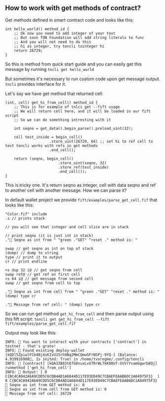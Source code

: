 ## How to work with get methods of contract?

Get methods defined in smart contract code and looks like this:

```
int hello_world() method_id {
    ;; Ok now you need to add integer of your text
    ;; But soon TON Foundation will add string literals to func
    ;; And you will not need to do this
    ;; hi as integer, try toncli tointeger hi
    return 26729;
}
```

So this is method from quick start guide and you can easily get this message by running `tncli get hello_world`

But sometimes it's necessary to run custom code upon get message output. `tncli` provides interface for it. 

Let's say we have get method that returned cell:

```
(int, cell) get_hi_from_cell() method_id {
    ;; This is for example of tnlci get --fift usage
    ;; We will return cell here, and it will be loaded in our fift script
    ;; So we can do something intresting with it

    int seqno = get_data().begin_parse().preload_uint(32);

    cell test_inside = begin_cell()
                    .store_uint(26729, 64) ;; set hi to ref cell to test toncli works with refs in get methods
                    .end_cell();

    return (seqno, begin_cell()
                        .store_uint(seqno, 32)
                        .store_ref(test_inside)
                        .end_cell());
}
```

This is tricky one. It's return seqno as integer, cell with data seqno and ref to another cell with another message. How we can parse it?

In default wallet project we provide `fift/examples/parse_get_cell.fif` that looks like this:

```
"Color.fif" include
.s // prints stack

// you will see that integer and cell slice are in stack

// print seqno (it is just int in stack)
."🤗 Seqno as int from " ^green ."GET" ^reset ." method is: "

swap // get seqno as int on top of stack
(dump) // dump to string
type // print it to output
cr // print endline

<s dup 32 i@ // get seqno from cell
swap ref@ // get ref on first cell
<s 64 i@ // get message from second cell
swap // get seqno from cell to top

."🤗 Seqno as int from cell from " ^green ."GET" ^reset ." method is: " (dump) type cr

."🥳 Message from ref cell: " (dump) type cr
```

So we can run get method `get_hi_from_cell` and then parse output using this fift script: `toncli get get_hi_from_cell --fift fift/examples/parse_get_cell.fif`

Output may look like this:

```
INFO: 🚀 You want to interact with your contracts ['contract'] in testnet - that's grate!
INFO: 🦘 Found existing deploy-wallet [kQDl5ZpiwlFCb4Bj4sKIvU15rh9Bq2MmCQmw5FrNSPj-9YQ-] (Balance: 4.939916988💎, Is inited: True) in /home/tvorogme/.config/toncli
INFO: 👯 [contract] [kQA33B83t67G8nuxLvU7RrWL7kK08Uf-SVVrYvamGgwrb8Qj] runmethod ['get_hi_from_cell']
INFO: 🧐 Output: [ 0 C{BC4CA942A6A9CDD5C6CDB4AD1A6844D117E93ED49C7CBAEFEAAB6DC1A84975F3}  ]
0 C{BC4CA942A6A9CDD5C6CDB4AD1A6844D117E93ED49C7CBAEFEAAB6DC1A84975F3} 
🤗 Seqno as int from GET method is: 0
🤗 Seqno as int from cell from GET method is: 0
🥳 Message from ref cell: 26729
```